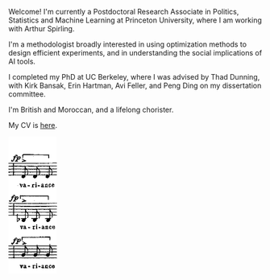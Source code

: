 
Welcome! I'm currently a Postdoctoral Research Associate in Politics, Statistics and Machine Learning at Princeton University, where I am working with Arthur Spirling. 

I'm a methodologist broadly interested in using optimization methods to design efficient experiments, and in understanding the social implications of AI tools. 

I completed my PhD at UC Berkeley, where I was advised by Thad Dunning, with Kirk Bansak, Erin Hartman, Avi Feller, and Peng Ding on my dissertation committee. 

I'm British and Moroccan, and a lifelong chorister. 

My CV is [here](files/AB_CV.pdf).

<img src="../images/variance.png"/>

